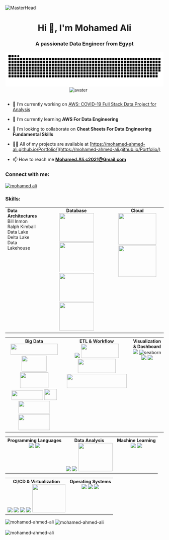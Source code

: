 ![MasterHead](https://wallpapercave.com/wp/wp12177305.jpg)
<h1 align="center">Hi 👋, I'm Mohamed Ali</h1>
<h3 align="center">A passionate Data Engineer from Egypt</h3>



<div align="center">
  <a href="https://1999azzar.github.io/1999AZZAR/">
  <img  src="https://github.com/1999AZZAR/1999AZZAR/blob/main/resources/img/grid-snake.svg"
       alt="snake" /></a>
</div>

<img align="right" alt="avater" width="300" src="https://i.ibb.co/Q6wVfXB/avatar.png">
<p align="left"> <a href="https://twitter.com/" target="blank"><img src="https://img.shields.io/twitter/follow/?logo=twitter&style=for-the-badge" alt="" /></a> </p>

- 🔭 I’m currently working on [AWS: COVID-19 Full Stack Data Project for Analysis](https://github.com/Mohamed-Ahmed-Ali/AWS-COVID-19-Full-Stack-Data-Project-for-Analysis)

- 🌱 I’m currently learning **AWS For Data Engineering**

- 👯 I’m looking to collaborate on **Cheat Sheets For Data Engineering Fundamental Skills**

- 👨‍💻 All of my projects are available at [https://mohamed-ahmed-ali.github.io/Portfolio/](https://mohamed-ahmed-ali.github.io/Portfolio/)

- 📫 How to reach me **Mohamed.Ali.c2021@Gmail.com**

<h3 align="left">Connect with me:</h3>
<p align="left">
<a href="https://linkedin.com/in/mohamed ali" target="blank"><img align="center" src="https://raw.githubusercontent.com/rahuldkjain/github-profile-readme-generator/master/src/images/icons/Social/linked-in-alt.svg" alt="mohamed ali" height="30" width="40" /></a>
</p>

<h3 align="left">Skills:</h3>

<table width="100%">
  <tr>
    <td align="left" valign="top">
      <strong>Data Architectures</strong><br>
      Bill Inmon<br>
      Ralph Kimball<br>
      Data Lake<br>
      Delta Lake<br>
      Data Lakehouse
    </td>
    <td align="CENTER" valign="top">
      <strong>Database</strong><br>
      <img src="https://cdn.jsdelivr.net/gh/devicons/devicon/icons/microsoftsqlserver/microsoftsqlserver-plain-wordmark.svg" width='110' height='90'/>
      <img src="https://www.collibra.com/content/dam/web-resources/en-global/collibra-com/logos/c/cassandra-color.svg" width='110' height='95' />
      <img src="https://cdn.jsdelivr.net/gh/devicons/devicon/icons/postgresql/postgresql-original-wordmark.svg" width='110' height='90'/>
      <img src="https://cdn.jsdelivr.net/gh/devicons/devicon/icons/mongodb/mongodb-original-wordmark.svg" width='110' height='90' />
    </td>
<td align="CENTER" valign="top">
      <strong>Cloud</strong><br>
      <img src="https://cdn.jsdelivr.net/gh/devicons/devicon/icons/azure/azure-original-wordmark.svg" width='120' height='100'/>
<img src="https://cdn.jsdelivr.net/gh/devicons/devicon/icons/amazonwebservices/amazonwebservices-original-wordmark.svg" width='120' height='100'/>
    </td>
  </tr>
</table>


<table width="100%">
  <tr>
    <td align="CENTER" valign="top">
      <strong>Big Data</strong><br>
<img src="https://www.collibra.com/content/dam/web-resources/en-global/collibra-com/logos/d/databricks-color.svg" width='150' height='35' />

<img src="https://upload.wikimedia.org/wikipedia/commons/f/f3/Apache_Spark_logo.svg" width='80' height='50' />

<img src="https://geekflare.com/wp-content/uploads/2022/11/apache-impala-logo-1.png" width='90' height='50'/>


<img src="https://upload.wikimedia.org/wikipedia/commons/0/0e/Hadoop_logo.svg" width='100' height='30'/>

<img src="https://upload.wikimedia.org/wikipedia/commons/b/bb/Apache_Hive_logo.svg" width='40' height='35'/>

<img src="https://www.collibra.com/content/dam/web-resources/en-global/collibra-com/logos/a/apache-kafka-color.svg" width='100' height='40' />

<img src="https://upload.wikimedia.org/wikipedia/commons/1/1e/Apache_HBase_Logo.svg" width='100' height='50'/>
    </td>
    <td align="CENTER" valign="top">
       <strong>ETL & Workflow</strong><br>
<img src="https://www.collibra.com/content/dam/web-resources/en-global/collibra-com/logos/m/microsoft-ssis-color.png"  height='60'/>
      
<img src="https://www.apache.org/logos/res/airflow/default.png" width='120' height='45' />

<img src="https://www.apache.org/logos/res/nifi/default.png" width='120' height='45'/>

<img src="https://upload.wikimedia.org/wikipedia/commons/9/97/Talend_logo.svg" width='190' height='45'/>
    </td>
<td align="CENTER" valign="top">
      <strong>Visualization & Dashboard</strong><br>
      <img src="https://upload.wikimedia.org/wikipedia/commons/8/84/Matplotlib_icon.svg" width='50' />

<img src="https://seaborn.pydata.org/_images/logo-mark-lightbg.svg" alt="seaborn" width="55"/> 

<img src="https://cdn.jsdelivr.net/gh/devicons/devicon/icons/grafana/grafana-original-wordmark.svg" width='50' />

<img src="https://upload.wikimedia.org/wikipedia/commons/c/cf/New_Power_BI_Logo.svg" width='50' />
    </td>
  </tr>
</table>



<table width="100%">
  <tr>
    <td align="CENTER" valign="top">
      <strong>Programming Languages</strong><br>
<img src="https://cdn.jsdelivr.net/gh/devicons/devicon/icons/python/python-original-wordmark.svg" width='90' />

<img src="https://seeklogo.com/images/A/azure-sql-database-logo-D7A32C9CD9-seeklogo.com.png" width='65' />
    </td>
    <td align="CENTER" valign="top">
      <strong>Data Analysis</strong><br>

<img src="https://cdn.jsdelivr.net/gh/devicons/devicon/icons/numpy/numpy-original-wordmark.svg" width='110' />
<img src="https://cdn.jsdelivr.net/gh/devicons/devicon/icons/pandas/pandas-original-wordmark.svg" width='100' />

<img src="https://encrypted-tbn0.gstatic.com/images?q=tbn:ANd9GcQxoZarxnf57JiCLmYmyyAGO95CUu8veOsSASVzJ2v9H-FNhM5mIuK4QlLqHASd0k1kPn4&usqp=CAU" width='109' height='90'/>
    </td>
<td align="CENTER" valign="top">
      <strong>Machine Learning</strong><br>

<img src="https://cdn.jsdelivr.net/gh/devicons/devicon/icons/tensorflow/tensorflow-original.svg" width='90'/>
          

<img src="https://upload.wikimedia.org/wikipedia/commons/0/05/Scikit_learn_logo_small.svg" width='100' />
    </td>
  </tr>
</table>




<table width="100%">
  <tr>
    <td align="CENTER" valign="top">
      <strong>CI/CD & Virtualization</strong><br>
<img src="https://cdn.jsdelivr.net/gh/devicons/devicon/icons/kubernetes/kubernetes-plain-wordmark.svg" width='90' />
<img src="https://cdn.jsdelivr.net/gh/devicons/devicon/icons/git/git-original-wordmark.svg" width='90' />
<img src="https://cdn.jsdelivr.net/gh/devicons/devicon/icons/jenkins/jenkins-original.svg" width='90' />
<img src="https://cdn.jsdelivr.net/gh/devicons/devicon/icons/docker/docker-original-wordmark.svg" width='90' />
<img src="https://upload.wikimedia.org/wikipedia/commons/9/9a/Vmware.svg" width='105' height='90' />
    </td>
<td align="CENTER" valign="top">
      <strong>Operating Systems</strong><br>

<img src="https://cdn.jsdelivr.net/gh/devicons/devicon/icons/redhat/redhat-original-wordmark.svg" width='90' />
<img src="https://cdn.jsdelivr.net/gh/devicons/devicon/icons/linux/linux-original.svg" width='90' />
 <img src="https://cdn.jsdelivr.net/gh/devicons/devicon/icons/bash/bash-original.svg"  width='90' />
    </td>
  </tr>
</table>





<p><img align="left" src="https://github-readme-stats.vercel.app/api/top-langs?username=mohamed-ahmed-ali&show_icons=true&locale=en&layout=compact" alt="mohamed-ahmed-ali" /></p>

<p>&nbsp;<img align="center" src="https://github-readme-stats.vercel.app/api?username=mohamed-ahmed-ali&show_icons=true&locale=en" alt="mohamed-ahmed-ali" /></p>

<p><img align="center" src="https://github-readme-streak-stats.herokuapp.com/?user=mohamed-ahmed-ali&" alt="mohamed-ahmed-ali" /></p>
